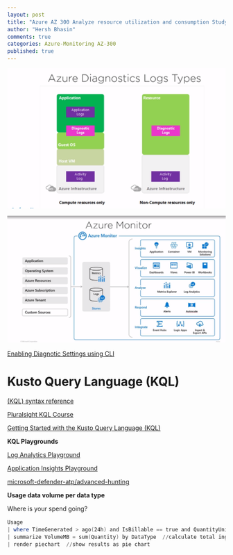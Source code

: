 ```yaml
---
layout: post
title: "Azure AZ 300 Analyze resource utilization and consumption Study Notes"
author: "Hersh Bhasin"
comments: true
categories: Azure-Monitoring AZ-300
published: true
---
```


![](..\assets\monitor1.PNG)

![](..\assets\monitor2.PNG)

[Enabling Diagnotic  Settings using CLI](http://techgenix.com/azure-diagnostic-settings/)

# Kusto Query Language (KQL)

[(KQL) syntax reference](https://docs.microsoft.com/en-us/sharepoint/dev/general-development/keyword-query-language-kql-syntax-reference)

[Pluralsight KQL Course](https://app.pluralsight.com/library/courses/kusto-query-language-kql-from-scratch/table-of-contents)

[Getting Started with the Kusto Query Language (KQL)](https://blogs.msdn.microsoft.com/ben/2018/10/11/getting-started-with-the-kusto-query-language/)

**KQL Playgrounds**

[Log Analytics Playground](https://portal.loganalytics.io/demo#/discover/query/main)

[Application Insights Playground](https://analytics.applicationinsights.io/demo#/discover/query/main)

[microsoft-defender-atp/advanced-hunting](https://docs.microsoft.com/en-us/windows/security/threat-protection/microsoft-defender-atp/advanced-hunting)

**Usage data volume per data type**

Where is your spend going?

```powershell
Usage 
| where TimeGenerated > ago(24h) and IsBillable == true and QuantityUnit == "MBytes"  //examine only billed per-MB usage data from the last 24 hours
| summarize VolumeMB = sum(Quantity) by DataType  //calculate total ingested MB per datatype 
| render piechart  //show results as pie chart
```

